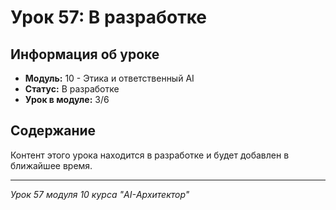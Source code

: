 # Урок 57: В разработке

## Информация об уроке
- **Модуль:** 10 - Этика и ответственный AI
- **Статус:** В разработке
- **Урок в модуле:** 3/6

## Содержание
Контент этого урока находится в разработке и будет добавлен в ближайшее время.

---
*Урок 57 модуля 10 курса "AI-Архитектор"*
